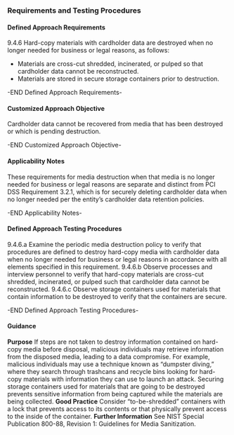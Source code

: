 ### Requirements and Testing Procedures

#### Defined Approach Requirements
9.4.6 Hard-copy materials with cardholder data are destroyed when no longer needed for business or legal reasons, as follows:
- Materials are cross-cut shredded, incinerated, or pulped so that cardholder data cannot be reconstructed.
- Materials are stored in secure storage containers prior to destruction.

-END Defined Approach Requirements- 
#### Customized Approach Objective
Cardholder data cannot be recovered from media that has been destroyed or which is pending destruction.

-END Customized Approach Objective- 
#### Applicability Notes
These requirements for media destruction when that media is no longer needed for business or legal reasons are separate and distinct from PCI DSS Requirement 3.2.1, which is for securely deleting cardholder data when no longer needed per the entity’s cardholder data retention policies.

-END Applicability Notes- 
#### Defined Approach Testing Procedures
9.4.6.a Examine the periodic media destruction policy to verify that procedures are defined to destroy hard-copy media with cardholder data when no longer needed for business or legal reasons in accordance with all elements specified in this requirement.
9.4.6.b Observe processes and interview personnel to verify that hard-copy materials are cross-cut shredded, incinerated, or pulped such that cardholder data cannot be reconstructed.
9.4.6.c Observe storage containers used for materials that contain information to be destroyed to verify that the containers are secure.

-END Defined Approach Testing Procedures- 
#### Guidance
**Purpose**
If steps are not taken to destroy information contained on hard-copy media before disposal, malicious individuals may retrieve information from the disposed media, leading to a data compromise. For example, malicious individuals may use a technique known as “dumpster diving,” where they search through trashcans and recycle bins looking for hard-copy materials with information they can use to launch an attack.
Securing storage containers used for materials that are going to be destroyed prevents sensitive information from being captured while the materials are being collected.
**Good Practice**
Consider “to-be-shredded” containers with a lock that prevents access to its contents or that physically prevent access to the inside of the container.
**Further Information**
See NIST Special Publication 800-88, Revision 1: Guidelines for Media Sanitization.